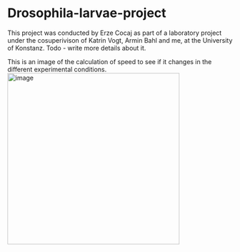 # Drosophila-larvae-project
This project was conducted by  Erze Cocaj as part of a laboratory project under the cosuperivison of Katrin Vogt, Armin Bahl and me, at the University of Konstanz.
Todo - write more details about it.

This is an image of the calculation of speed to see if it changes in the different experimental conditions.
<img width="385" alt="image" src="https://github.com/Flutura00/Drosophila-larvae-project/assets/107845798/1bc987a3-958b-44d1-b36d-aa99f232ab95">
